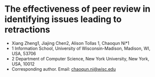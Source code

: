 # The effectiveness of peer review in identifying issues leading to retractions
* Xiang Zheng1, Jiajing Chen2, Alison Tollas 1, Chaoqun Ni*1
* 1 Information School, University of Wisconsin-Madison, Madison, WI, USA, 53706
* 2 Department of Computer Science, New York University, New York, USA, 10012
* Corresponding author. Email: chaoqun.ni@wisc.edu
